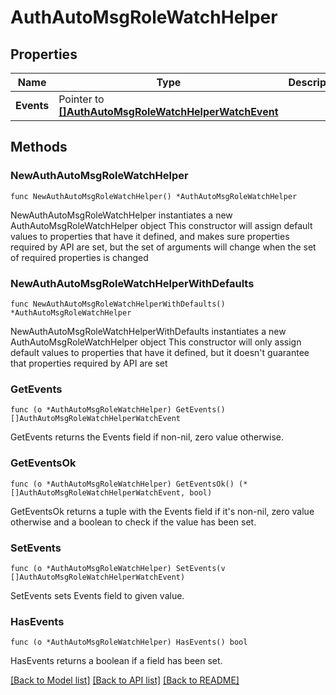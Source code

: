 # AuthAutoMsgRoleWatchHelper

## Properties

Name | Type | Description | Notes
------------ | ------------- | ------------- | -------------
**Events** | Pointer to [**[]AuthAutoMsgRoleWatchHelperWatchEvent**](AuthAutoMsgRoleWatchHelperWatchEvent.md) |  | [optional] 

## Methods

### NewAuthAutoMsgRoleWatchHelper

`func NewAuthAutoMsgRoleWatchHelper() *AuthAutoMsgRoleWatchHelper`

NewAuthAutoMsgRoleWatchHelper instantiates a new AuthAutoMsgRoleWatchHelper object
This constructor will assign default values to properties that have it defined,
and makes sure properties required by API are set, but the set of arguments
will change when the set of required properties is changed

### NewAuthAutoMsgRoleWatchHelperWithDefaults

`func NewAuthAutoMsgRoleWatchHelperWithDefaults() *AuthAutoMsgRoleWatchHelper`

NewAuthAutoMsgRoleWatchHelperWithDefaults instantiates a new AuthAutoMsgRoleWatchHelper object
This constructor will only assign default values to properties that have it defined,
but it doesn't guarantee that properties required by API are set

### GetEvents

`func (o *AuthAutoMsgRoleWatchHelper) GetEvents() []AuthAutoMsgRoleWatchHelperWatchEvent`

GetEvents returns the Events field if non-nil, zero value otherwise.

### GetEventsOk

`func (o *AuthAutoMsgRoleWatchHelper) GetEventsOk() (*[]AuthAutoMsgRoleWatchHelperWatchEvent, bool)`

GetEventsOk returns a tuple with the Events field if it's non-nil, zero value otherwise
and a boolean to check if the value has been set.

### SetEvents

`func (o *AuthAutoMsgRoleWatchHelper) SetEvents(v []AuthAutoMsgRoleWatchHelperWatchEvent)`

SetEvents sets Events field to given value.

### HasEvents

`func (o *AuthAutoMsgRoleWatchHelper) HasEvents() bool`

HasEvents returns a boolean if a field has been set.


[[Back to Model list]](../README.md#documentation-for-models) [[Back to API list]](../README.md#documentation-for-api-endpoints) [[Back to README]](../README.md)


